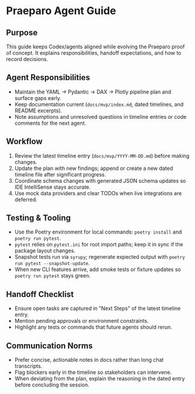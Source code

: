 # Praeparo Agent Guide

## Purpose
This guide keeps Codex/agents aligned while evolving the Praeparo proof of concept. It explains responsibilities, handoff expectations, and how to record decisions.

## Agent Responsibilities
- Maintain the YAML -> Pydantic -> DAX -> Plotly pipeline plan and surface gaps early.
- Keep documentation current (`docs/mvp/index.md`, dated timelines, and README excerpts).
- Note assumptions and unresolved questions in timeline entries or code comments for the next agent.

## Workflow
1. Review the latest timeline entry (`docs/mvp/YYYY-MM-DD.md`) before making changes.
2. Update the plan with new findings; append or create a new dated timeline file after significant progress.
3. Coordinate schema changes with generated JSON schema updates so IDE IntelliSense stays accurate.
4. Use mock data providers and clear TODOs when live integrations are deferred.

## Testing & Tooling
- Use the Poetry environment for local commands: `poetry install` and `poetry run pytest`.
- `pytest` relies on `pytest.ini` for root import paths; keep it in sync if the package layout changes.
- Snapshot tests run via `syrupy`; regenerate expected output with `poetry run pytest --snapshot-update`.
- When new CLI features arrive, add smoke tests or fixture updates so `poetry run pytest` stays green.

## Handoff Checklist
- Ensure open tasks are captured in "Next Steps" of the latest timeline entry.
- Mention pending approvals or environment constraints.
- Highlight any tests or commands that future agents should rerun.

## Communication Norms
- Prefer concise, actionable notes in docs rather than long chat transcripts.
- Flag blockers early in the timeline so stakeholders can intervene.
- When deviating from the plan, explain the reasoning in the dated entry before concluding the session.
